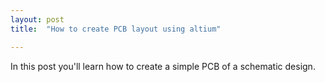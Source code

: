 ```yaml
---
layout: post
title:  "How to create PCB layout using altium"

---
```


In this post you'll learn how to create a simple PCB of a schematic design.
